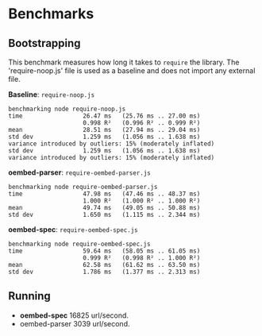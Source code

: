 Benchmarks
==========

## Bootstrapping

This benchmark measures how long it takes to `require` the library. The
'require-noop.js' file is used as a baseline and does not import any external
file.

**Baseline**: `require-noop.js`
```shell
benchmarking node require-noop.js
time                 26.47 ms   (25.76 ms .. 27.00 ms)
                     0.998 R²   (0.996 R² .. 0.999 R²)
mean                 28.51 ms   (27.94 ms .. 29.04 ms)
std dev              1.259 ms   (1.056 ms .. 1.638 ms)
variance introduced by outliers: 15% (moderately inflated)
std dev              1.259 ms   (1.056 ms .. 1.638 ms)
variance introduced by outliers: 15% (moderately inflated)
```

**oembed-parser**: `require-oembed-parser.js`
```shell
benchmarking node require-oembed-parser.js
time                 47.98 ms   (47.46 ms .. 48.37 ms)
                     1.000 R²   (1.000 R² .. 1.000 R²)
mean                 49.74 ms   (49.05 ms .. 50.88 ms)
std dev              1.650 ms   (1.115 ms .. 2.344 ms)
```

**oembed-spec**: `require-oembed-spec.js`
```shell
benchmarking node require-oembed-spec.js
time                 59.64 ms   (58.05 ms .. 61.05 ms)
                     0.999 R²   (0.998 R² .. 1.000 R²)
mean                 62.58 ms   (61.62 ms .. 63.50 ms)
std dev              1.786 ms   (1.377 ms .. 2.313 ms)
```

## Running

* **oembed-spec** 16825 url/second.
* oembed-parser 3039 url/second.


